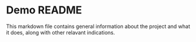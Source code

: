# Demo README
This markdown file contains general information about the project and what it does, along with other relavant indications.
